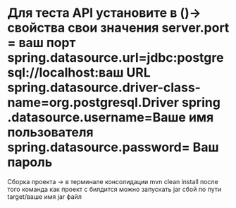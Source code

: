 # Для теста API установите в ()-> свойства свои значения server.port = ваш порт spring.datasource.url=jdbc:postgresql://localhost:ваш URL spring.datasource.driver-class-name=org.postgresql.Driver spring .datasource.username=Ваше имя пользователя spring.datasource.password= Ваш пароль

Сборка проекта -> в терминале консолидации mvn clean install после того команда как проект с билдится можно запускать jar сбой по пути target/ваше имя jar файл
